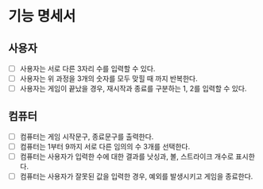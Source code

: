 # 기능 명세서

## 사용자
- [ ] 사용자는 서로 다른 3자리 수를 입력할 수 있다.
- [ ] 사용자는 위 과정을 3개의 숫자를 모두 맞힐 때 까지 반복한다.
- [ ] 사용자는 게임이 끝났을 경우, 재시작과 종료를 구분하는 1, 2를 입력할 수 있다.

## 컴퓨터
- [ ] 컴퓨터는 게임 시작문구, 종료문구를 출력한다.
- [ ] 컴퓨터는 1부터 9까지 서로 다른 임의의 수 3개를 선택한다.
- [ ] 컴퓨터는 사용자가 입력한 수에 대한 결과를 낫싱과, 볼, 스트라이크 개수로 표시한다.
- [ ] 컴퓨터는 사용자가 잘못된 값을 입력한 경우, 예외를 발생시키고 게임을 종료한다.